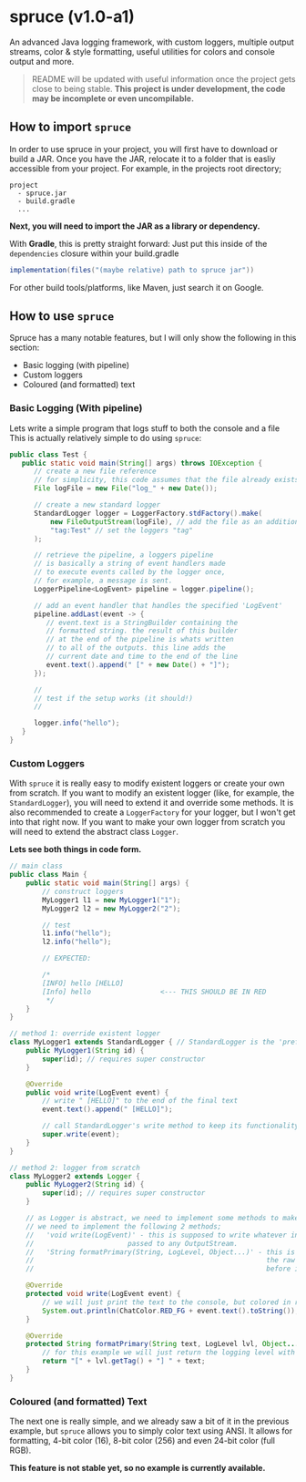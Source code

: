 # spruce (v1.0-a1)
An advanced Java logging framework, with custom loggers, multiple output streams, color & style formatting,
useful utilities for colors and console output and more.

> README will be updated with useful information once the project gets close to being stable.
> **This project is under development, the code may be incomplete or even uncompilable.**

## How to import **`spruce`**

In order to use spruce in your project, you will first have to download or build a JAR.
Once you have the JAR, relocate it to a folder that is easliy accessible from your project.
For example, in the projects root directory;
```
project 
  - spruce.jar
  - build.gradle
  ...
```

**Next, you will need to import the JAR as a library or dependency.**

With **Gradle**, this is pretty straight forward:
Just put this inside of the `dependencies` closure within your build.gradle
```groovy
implementation(files("(maybe relative) path to spruce jar"))
```
For other build tools/platforms, like Maven, just search it on Google.

## How to use **`spruce`**

Spruce has a many notable features, but I will only show the following in this section:
  * Basic logging (with pipeline)
  * Custom loggers
  * Coloured (and formatted) text

### Basic Logging (With pipeline)

Lets write a simple program that logs stuff to both the console and a file 
This is actually relatively simple to do using `spruce`:

```java
public class Test {
   public static void main(String[] args) throws IOException {
      // create a new file reference
      // for simplicity, this code assumes that the file already exists
      File logFile = new File("log_" + new Date());

      // create a new standard logger
      StandardLogger logger = LoggerFactory.stdFactory().make(
          new FileOutputStream(logFile), // add the file as an additional output
          "tag:Test" // set the loggers "tag"
      );

      // retrieve the pipeline, a loggers pipeline
      // is basically a string of event handlers made
      // to execute events called by the logger once,
      // for example, a message is sent.
      LoggerPipeline<LogEvent> pipeline = logger.pipeline();

      // add an event handler that handles the specified 'LogEvent'
      pipeline.addLast(event -> {
         // event.text is a StringBuilder containing the
         // formatted string. the result of this builder
         // at the end of the pipeline is whats written
         // to all of the outputs. this line adds the
         // current date and time to the end of the line
         event.text().append(" [" + new Date() + "]");
      });

      //
      // test if the setup works (it should!)
      //

      logger.info("hello");
   }
}
```

### Custom Loggers

With `spruce` it is really easy to modify existent loggers or create your own from scratch.
If you want to modify an existent logger (like, for example, the `StandardLogger`), you will need to extend it and override
some methods. It is also recommended to create a `LoggerFactory` for your logger, but I won't get into that right now. 
If you want to make your own logger from scratch you will need to extend the abstract class `Logger`.

**Lets see both things in code form.**

```java
// main class
public class Main {
    public static void main(String[] args) {
        // construct loggers
        MyLogger1 l1 = new MyLogger1("1");
        MyLogger2 l2 = new MyLogger2("2");

        // test
        l1.info("hello");
        l2.info("hello");

        // EXPECTED:

        /*
        [INFO] hello [HELLO]
        [Info] hello                 <--- THIS SHOULD BE IN RED
         */
    }
}

// method 1: override existent logger
class MyLogger1 extends StandardLogger { // StandardLogger is the 'prefab' logger class shipped with spruce
    public MyLogger1(String id) {
        super(id); // requires super constructor
    }

    @Override
    public void write(LogEvent event) {
        // write " [HELLO]" to the end of the final text
        event.text().append(" [HELLO]");

        // call StandardLogger's write method to keep its functionality
        super.write(event);
    }
}

// method 2: logger from scratch
class MyLogger2 extends Logger {
    public MyLogger2(String id) {
        super(id); // requires super constructor
    }

    // as Logger is abstract, we need to implement some methods to make this work
    // we need to implement the following 2 methods;
    //   'void write(LogEvent)' - this is supposed to write whatever information the LogEvent
    //                       passed to any OutputStream.
    //   'String formatPrimary(String, LogLevel, Object...)' - this is supposed to format
    //                                                         the raw text with the corresponding properties
    //                                                         before it is sent to the LogEvent and pipeline.

    @Override
    protected void write(LogEvent event) {
        // we will just print the text to the console, but colored in red
        System.out.println(ChatColor.RED_FG + event.text().toString());
    }

    @Override
    protected String formatPrimary(String text, LogLevel lvl, Object... args) {
        // for this example we will just return the logging level with the text
        return "[" + lvl.getTag() + "] " + text;
    }
}
```

### Coloured (and formatted) Text

The next one is really simple, and we already saw a bit of it
in the previous example, but `spruce` allows you to simply color
text using ANSI. It allows for formatting, 4-bit color (16), 8-bit color (256)
and even 24-bit color (full RGB).

**This feature is not stable yet, so no example is currently available.**


